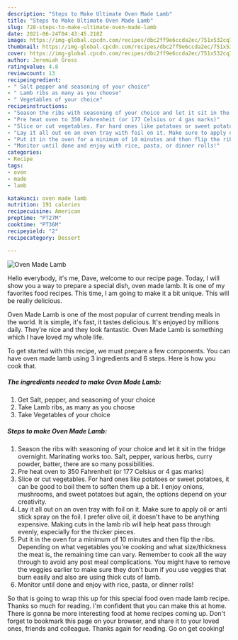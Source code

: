 ```yaml
---
description: "Steps to Make Ultimate Oven Made Lamb"
title: "Steps to Make Ultimate Oven Made Lamb"
slug: 728-steps-to-make-ultimate-oven-made-lamb
date: 2021-06-24T04:43:45.218Z
image: https://img-global.cpcdn.com/recipes/dbc2ff9e6ccda2ec/751x532cq70/oven-made-lamb-recipe-main-photo.jpg
thumbnail: https://img-global.cpcdn.com/recipes/dbc2ff9e6ccda2ec/751x532cq70/oven-made-lamb-recipe-main-photo.jpg
cover: https://img-global.cpcdn.com/recipes/dbc2ff9e6ccda2ec/751x532cq70/oven-made-lamb-recipe-main-photo.jpg
author: Jeremiah Gross
ratingvalue: 4.8
reviewcount: 13
recipeingredient:
- " Salt pepper and seasoning of your choice"
- " Lamb ribs as many as you choose"
- " Vegetables of your choice"
recipeinstructions:
- "Season the ribs with seasoning of your choice and let it sit in the fridge overnight. Marinating works too. Salt, pepper, various herbs, curry powder, batter, there are so many possibilities."
- "Pre heat oven to 350 Fahrenheit (or 177 Celsius or 4 gas marks)"
- "Slice or cut vegetables. For hard ones like potatoes or sweet potatoes, it can be good to boil them to soften them up a bit. I enjoy onions, mushrooms, and sweet potatoes but again, the options depend on your creativity."
- "Lay it all out on an oven tray with foil on it. Make sure to apply oil or anti stick spray on the foil. I prefer olive oil, it doesn&#39;t have to be anything expensive. Making cuts in the lamb rib will help heat pass through evenly, especially for the thicker pieces."
- "Put it in the oven for a minimum of 10 minutes and then flip the ribs. Depending on what vegetables you&#39;re cooking and what size/thickness the meat is, the remaining time can vary. Remember to cook all the way through to avoid any post meal complications. You might have to remove the veggies earlier to make sure they don&#39;t burn if you use veggies that burn easily and also are using thick cuts of lamb."
- "Monitor until done and enjoy with rice, pasta, or dinner rolls!"
categories:
- Recipe
tags:
- oven
- made
- lamb

katakunci: oven made lamb 
nutrition: 191 calories
recipecuisine: American
preptime: "PT27M"
cooktime: "PT36M"
recipeyield: "2"
recipecategory: Dessert

---
```



![Oven Made Lamb](https://img-global.cpcdn.com/recipes/dbc2ff9e6ccda2ec/751x532cq70/oven-made-lamb-recipe-main-photo.jpg)

Hello everybody, it's me, Dave, welcome to our recipe page. Today, I will show you a way to prepare a special dish, oven made lamb. It is one of my favorites food recipes. This time, I am going to make it a bit unique. This will be really delicious.



Oven Made Lamb is one of the most popular of current trending meals in the world. It is simple, it's fast, it tastes delicious. It's enjoyed by millions daily. They're nice and they look fantastic. Oven Made Lamb is something which I have loved my whole life.


To get started with this recipe, we must prepare a few components. You can have oven made lamb using 3 ingredients and 6 steps. Here is how you cook that.

<!--inarticleads1-->

##### The ingredients needed to make Oven Made Lamb:

1. Get  Salt, pepper, and seasoning of your choice
1. Take  Lamb ribs, as many as you choose
1. Take  Vegetables of your choice




<!--inarticleads2-->

##### Steps to make Oven Made Lamb:

1. Season the ribs with seasoning of your choice and let it sit in the fridge overnight. Marinating works too. Salt, pepper, various herbs, curry powder, batter, there are so many possibilities.
1. Pre heat oven to 350 Fahrenheit (or 177 Celsius or 4 gas marks)
1. Slice or cut vegetables. For hard ones like potatoes or sweet potatoes, it can be good to boil them to soften them up a bit. I enjoy onions, mushrooms, and sweet potatoes but again, the options depend on your creativity.
1. Lay it all out on an oven tray with foil on it. Make sure to apply oil or anti stick spray on the foil. I prefer olive oil, it doesn&#39;t have to be anything expensive. Making cuts in the lamb rib will help heat pass through evenly, especially for the thicker pieces.
1. Put it in the oven for a minimum of 10 minutes and then flip the ribs. Depending on what vegetables you&#39;re cooking and what size/thickness the meat is, the remaining time can vary. Remember to cook all the way through to avoid any post meal complications. You might have to remove the veggies earlier to make sure they don&#39;t burn if you use veggies that burn easily and also are using thick cuts of lamb.
1. Monitor until done and enjoy with rice, pasta, or dinner rolls!




So that is going to wrap this up for this special food oven made lamb recipe. Thanks so much for reading. I'm confident that you can make this at home. There is gonna be more interesting food at home recipes coming up. Don't forget to bookmark this page on your browser, and share it to your loved ones, friends and colleague. Thanks again for reading. Go on get cooking!
